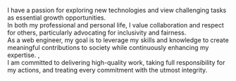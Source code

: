 
I have a passion for exploring new technologies and view challenging tasks as essential growth opportunities. <br>
In both my professional and personal life, I value collaboration and respect for others, particularly advocating for inclusivity and fairness. <br>
As a web engineer, my goal is to leverage my skills and knowledge to create meaningful contributions to society while continuously enhancing my expertise.  ,<br>
I am committed to delivering high-quality work, taking full responsibility for my actions, and treating every commitment with the utmost integrity.<br>
